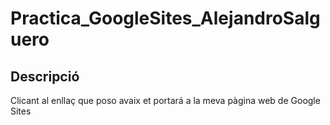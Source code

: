 # Practica_GoogleSites_AlejandroSalguero
## Descripció
Clicant al enllaç que poso avaix et portará a la meva pàgina web de Google Sites

